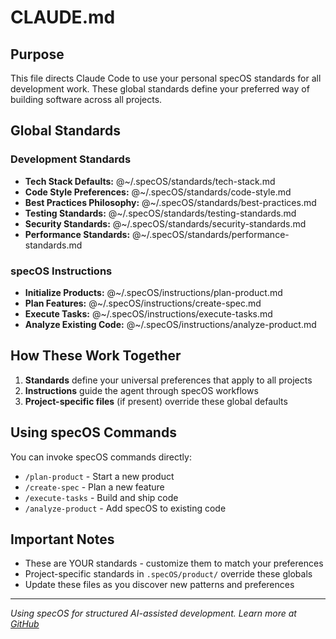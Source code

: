 <!-- Version: 1.0.1 - Add version numbers to all markdown files -->

# CLAUDE.md

## Purpose

This file directs Claude Code to use your personal specOS standards for all development work. These global standards define your preferred way of building software across all projects.

## Global Standards

### Development Standards

- **Tech Stack Defaults:** @~/.specOS/standards/tech-stack.md
- **Code Style Preferences:** @~/.specOS/standards/code-style.md
- **Best Practices Philosophy:** @~/.specOS/standards/best-practices.md
- **Testing Standards:** @~/.specOS/standards/testing-standards.md
- **Security Standards:** @~/.specOS/standards/security-standards.md
- **Performance Standards:** @~/.specOS/standards/performance-standards.md

### specOS Instructions

- **Initialize Products:** @~/.specOS/instructions/plan-product.md
- **Plan Features:** @~/.specOS/instructions/create-spec.md
- **Execute Tasks:** @~/.specOS/instructions/execute-tasks.md
- **Analyze Existing Code:** @~/.specOS/instructions/analyze-product.md

## How These Work Together

1. **Standards** define your universal preferences that apply to all projects
2. **Instructions** guide the agent through specOS workflows
3. **Project-specific files** (if present) override these global defaults

## Using specOS Commands

You can invoke specOS commands directly:

- `/plan-product` - Start a new product
- `/create-spec` - Plan a new feature
- `/execute-tasks` - Build and ship code
- `/analyze-product` - Add specOS to existing code

## Important Notes

- These are YOUR standards - customize them to match your preferences
- Project-specific standards in `.specOS/product/` override these globals
- Update these files as you discover new patterns and preferences

---

_Using specOS for structured AI-assisted development. Learn more at [GitHub](https://github.com/rainday/specOS)_
